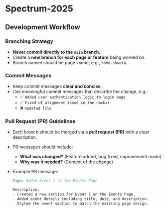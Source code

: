 # Spectrum-2025
## Development Workflow
### Branching Strategy
- **Never commit directly to the `main` branch.**  
- Create a **new branch for each page or feature** being worked on.  
- Branch names should be page-name, e.g., `home-shweta`.  

### **Commit Messages**  
- Keep commit messages **clear and concise**.  
- Use meaningful commit messages that describe the change, e.g.:  
  - ✅ `Added user authentication logic to login page`  
  - ✅ `Fixed UI alignment issue in the navbar`  
  - ❌ `Updated file`  

### **Pull Request (PR) Guidelines**  
- Each branch should be merged via a **pull request (PR)** with a clear description.  
- PR messages should include:  
  - **What was changed?** (Feature added, bug fixed, improvement made)  
  - **Why was it needed?** (Context of the change)  
- Example PR message:  

  ```md
  Page: Added Event 1 to the Events Page  

  Description:  
  - Created a new section for Event 1 on the Events Page.  
  - Added event details including title, date, and description.  
  - Styled the event section to match the existing page design.
